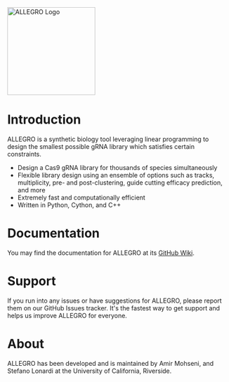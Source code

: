 <img width="200" alt="ALLEGRO Logo" src="https://github.com/AmirUCR/allegro/assets/46543443/318e022e-c613-4bf4-8204-4a7fdf4a4a4f">

# Introduction
ALLEGRO is a synthetic biology tool leveraging linear programming to design the smallest possible gRNA library which satisfies certain constraints.

- Design a Cas9 gRNA library for thousands of species simultaneously
- Flexible library design using an ensemble of options such as tracks, multiplicity, pre- and post-clustering, guide cutting efficacy prediction, and more
- Extremely fast and computationally efficient
- Written in Python, Cython, and C++

# Documentation
You may find the documentation for ALLEGRO at its [GitHub Wiki](https://github.com/AmirUCR/allegro/wiki).

# Support
If you run into any issues or have suggestions for ALLEGRO, please report them on our GitHub Issues tracker. It's the fastest way to get support and helps us improve ALLEGRO for everyone.

# About
ALLEGRO has been developed and is maintained by Amir Mohseni, and Stefano Lonardi at the University of California, Riverside.
